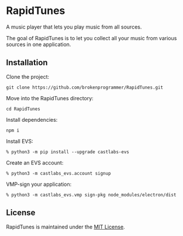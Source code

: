 # RapidTunes

A music player that lets you play music from all sources.

The goal of RapidTunes is to let you collect all your music from various sources in one application.

## Installation

Clone the project:

`git clone https://github.com/brokenprogrammer/RapidTunes.git`

Move into the RapidTunes directory:

`cd RapidTunes`

Install dependencies:

`npm i`

Install EVS:

`% python3 -m pip install --upgrade castlabs-evs`

Create an EVS account:

`% python3 -m castlabs_evs.account signup`

VMP-sign your application:

`% python3 -m castlabs_evs.vmp sign-pkg node_modules/electron/dist`

## License

RapidTunes is maintained under the [MIT License](https://github.com/brokenprogrammer/RapidTunes/blob/master/LICENSE).
